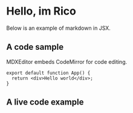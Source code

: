 # Hello, im Rico

Below is an example of markdown in JSX.

## A code sample

MDXEditor embeds CodeMirror for code editing.

```tsx
export default function App() {
  return <div>Hello world</div>;
}
```

## A live code example
